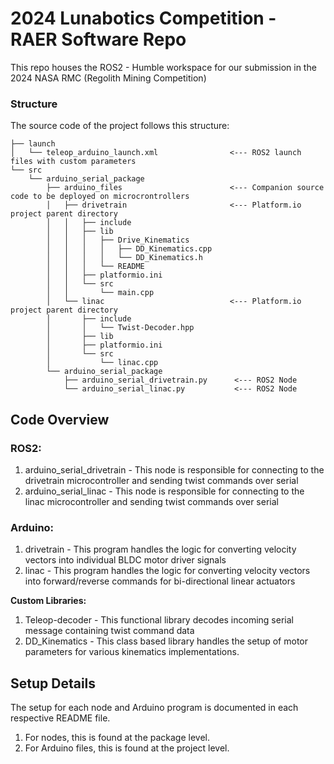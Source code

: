 # 2024 Lunabotics Competition - RAER Software Repo

This repo houses the ROS2 - Humble workspace for our submission in the 2024 NASA RMC (Regolith Mining Competition)


### Structure

The source code of the project follows this structure:

```
├── launch
│   └── teleop_arduino_launch.xml                <--- ROS2 launch files with custom parameters
└── src
    └── arduino_serial_package
        ├── arduino_files                        <--- Companion source code to be deployed on microcrontrollers
        │   ├── drivetrain                       <--- Platform.io project parent directory
        │   │   ├── include
        │   │   ├── lib
        │   │   │   ├── Drive_Kinematics
        │   │   │   │   ├── DD_Kinematics.cpp
        │   │   │   │   └── DD_Kinematics.h
        │   │   │   └── README
        │   │   ├── platformio.ini
        │   │   └── src
        │   │       └── main.cpp
        │   └── linac                            <--- Platform.io project parent directory
        │       ├── include
        │       │   └── Twist-Decoder.hpp
        │       ├── lib
        │       ├── platformio.ini
        │       └── src
        │           └── linac.cpp
        └── arduino_serial_package
            ├── arduino_serial_drivetrain.py      <--- ROS2 Node
            └── arduino_serial_linac.py           <--- ROS2 Node
```

## Code Overview

### ROS2:

1. arduino_serial_drivetrain - This node is responsible for connecting to the drivetrain microcontroller and sending twist commands over serial
2. arduino_serial_linac - This node is responsible for connecting to the linac microcontroller and sending twist commands over serial

### Arduino:

1. drivetrain - This program handles the logic for converting velocity vectors into individual BLDC motor driver signals
2. linac - This program handles the logic for converting velocity vectors into forward/reverse commands for bi-directional linear actuators

**Custom Libraries:**
1. Teleop-decoder - This functional library decodes incoming serial message containing twist command data
2. DD_Kinematics - This class based library handles the setup of motor parameters for various kinematics implementations.

## Setup Details

The setup for each node and Arduino program is documented in each respective README file.

1. For nodes, this is found at the package level.
2. For Arduino files, this is found at the project level.
